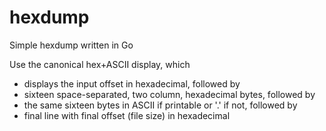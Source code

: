 # hexdump
Simple hexdump written in Go

Use the canonical hex+ASCII display, which
- displays the input offset in hexadecimal, followed by
- sixteen space-separated, two column, hexadecimal bytes, followed by
- the same sixteen bytes in ASCII if printable or '.' if not, followed by
- final line with final offset (file size) in hexadecimal
